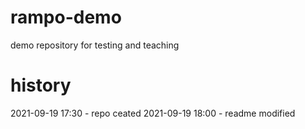 # rampo-demo
demo repository for testing and teaching

# history
2021-09-19 17:30 - repo ceated
2021-09-19 18:00 - readme modified


